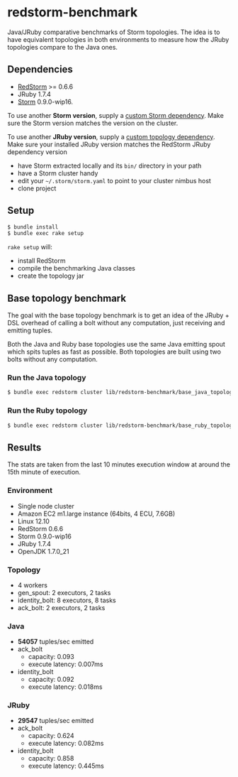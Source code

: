 # redstorm-benchmark

Java/JRuby comparative benchmarks of Storm topologies. The idea is to have equivalent topologies in both environments to measure how the JRuby topologies compare to the Java ones.

## Dependencies

- [RedStorm](https://github.com/colinsurprenant/redstorm) >= 0.6.6
- JRuby 1.7.4
- [Storm](https://github.com/nathanmarz/storm/) 0.9.0-wip16.

To use another **Storm version**, supply a [custom Storm dependency](https://github.com/colinsurprenant/redstorm#custom-jar-dependencies-in-your-topology-xml-warning-p). Make sure the Storm version matches the version on the cluster.

To use another **JRuby version**, supply a [custom topology dependency](https://github.com/colinsurprenant/redstorm#custom-jar-dependencies-in-your-topology-xml-warning-p). Make sure your installed JRuby version matches the RedStorm JRuby dependency version

- have Storm extracted locally and its `bin/` directory in your path
- have a Storm cluster handy
- edit your `~/.storm/storm.yaml` to point to your cluster nimbus host
- clone project

## Setup

```sh
$ bundle install
$ bundle exec rake setup
```

`rake setup` will:
- install RedStorm
- compile the benchmarking Java classes
- create the topology jar

## Base topology benchmark

The goal with the base topology benchmark is to get an idea of the JRuby + DSL overhead of calling a bolt without any computation, just receiving and emitting tuples.

Both the Java and Ruby base topologies use the same Java emitting spout which spits tuples as fast as possible. Both topologies are built using two bolts without any computation.

### Run the Java topology

```sh
$ bundle exec redstorm cluster lib/redstorm-benchmark/base_java_topology.rb
```
### Run the Ruby topology

```sh
$ bundle exec redstorm cluster lib/redstorm-benchmark/base_ruby_topology.rb
```

## Results

The stats are taken from the last 10 minutes execution window at around the 15th minute of execution.

### Environment

- Single node cluster
- Amazon EC2 m1.large instance (64bits, 4 ECU, 7.6GB)
- Linux 12.10
- RedStorm 0.6.6
- Storm 0.9.0-wip16
- JRuby 1.7.4
- OpenJDK 1.7.0_21

### Topology

- 4 workers
- gen_spout: 2 executors, 2 tasks
- identity_bolt: 8 executors, 8 tasks
- ack_bolt: 2 executors, 2 tasks

### Java

- **54057** tuples/sec emitted
- ack_bolt
  - capacity: 0.093
  - execute latency: 0.007ms
- identity_bolt
  - capacity: 0.092
  - execute latency: 0.018ms

### JRuby

- **29547** tuples/sec emitted
- ack_bolt
  - capacity: 0.624
  - execute latency: 0.082ms
- identity_bolt
  - capacity: 0.858
  - execute latency: 0.445ms
